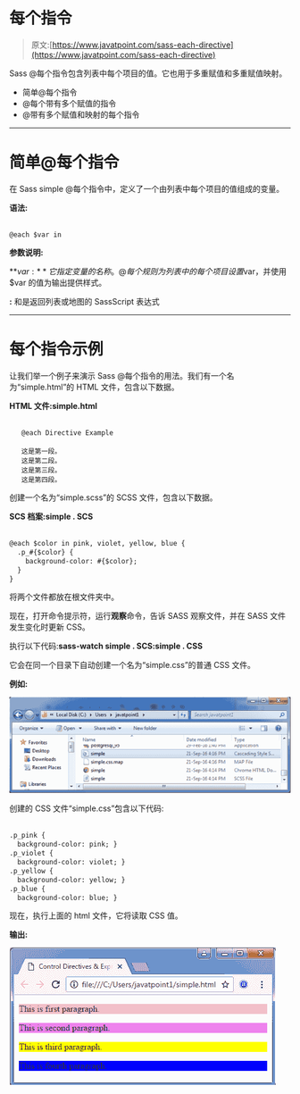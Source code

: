 # 每个指令

> 原文:[https://www.javatpoint.com/sass-each-directive](https://www.javatpoint.com/sass-each-directive)

Sass @每个指令包含列表中每个项目的值。它也用于多重赋值和多重赋值映射。

*   简单@每个指令
*   @每个带有多个赋值的指令
*   @带有多个赋值和映射的每个指令

* * *

# 简单@每个指令

在 Sass simple @每个指令中，定义了一个由列表中每个项目的值组成的变量。

**语法:**

```

@each $var in 
```

**参数说明:**

**$var:** 它指定变量的名称。@每个规则为列表中的每个项目设置$var，并使用$var 的值为输出提供样式。

**<list or="" map="">:</list>** <list>和<map>是返回列表或地图的 SassScript 表达式</map></list>

* * *

# 每个指令示例

让我们举一个例子来演示 Sass @每个指令的用法。我们有一个名为“simple.html”的 HTML 文件，包含以下数据。

**HTML 文件:simple.html**

```

   @each Directive Example

   这是第一段。
   这是第二段。
   这是第三段。
   这是第四段。

```

创建一个名为“simple.scss”的 SCSS 文件，包含以下数据。

**SCS 档案:simple . SCS**

```

@each $color in pink, violet, yellow, blue {
  .p_#{$color} {
    background-color: #{$color};
  }
}

```

将两个文件都放在根文件夹中。

现在，打开命令提示符，运行**观察**命令，告诉 SASS 观察文件，并在 SASS 文件发生变化时更新 CSS。

执行以下代码:**sass-watch simple . SCS:simple . CSS**

它会在同一个目录下自动创建一个名为“simple.css”的普通 CSS 文件。

**例如:**

![Sass @Each directive1](img/12a468660261c6e6eb44a3e0b4088b47.png)

创建的 CSS 文件“simple.css”包含以下代码:

```

.p_pink {
  background-color: pink; }
.p_violet {
  background-color: violet; }
.p_yellow {
  background-color: yellow; }
.p_blue {
  background-color: blue; }

```

现在，执行上面的 html 文件，它将读取 CSS 值。

**输出:**

![Sass @Each directive2](img/fd5061017864ee71d61cf3741c369fe8.png)